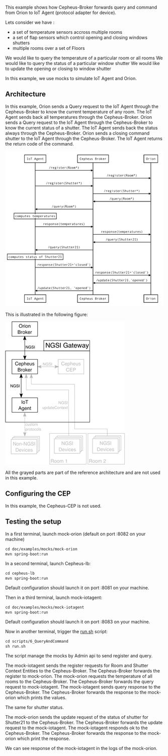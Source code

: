 This example shows how Cepheus-Broker forwards query and command from Orion to IoT Agent (protocol adapter for device).

Lets consider we have :
 - a set of temperature sensors accross multiple rooms
 - a set of flap sensors which control opening and closing windows shutters
 - multiple rooms over a set of Floors

We would like to query the temperature of a particular room or all rooms
We would like to query the status of a particular window shutter
We would like to update the opening or closing to window shutter

In this example, we use mocks to simulate IoT Agent and Orion.

## Architecture
In this example, Orion sends a Query request to the IoT Agent through the Cepheus-Broker to know the current temperature of any room.
The IoT Agent sends back all temperatures through the Cepheus-Broker.
Orion sends a Query request to the IoT Agent through the Cepheus-Broker to know the current status of a shutter.
The IoT Agent sends back the status always through the Cepheus-Broker.
Orion sends a closing command shutter to the IoT Agent through the Cepheus-Broker.
The IoT Agent returns the return code of the command.

![example6](../../fig/example6-sequence.png)

This is illustrated in the following figure:

![example6](../../fig/example6.png)

All the grayed parts are part of the reference architecture and are not used in this example.

## Configuring the CEP
In this example, the Cepheus-CEP is not used.


## Testing the setup

In a first terminal, launch mock-orion (default on port :8082 on your machine)

    cd doc/examples/mocks/mock-orion
    mvn spring-boot:run

In a second terminal, launch Cepheus-lb:

    cd cepheus-lb
    mvn spring-boot:run

Default configuration should launch it on port :8081 on your machine.

Then in a third terminal, launch mock-iotagent:

    cd doc/examples/mocks/mock-iotagent
    mvn spring-boot:run

Default configuration should launch it on port :8083 on your machine.

Now in another terminal, trigger the [run.sh](run.sh) script:

    cd scripts/6_QueryAndCommand
    sh run.sh

The script manage the mocks by Admin api to send register and query.

The mock-iotagent sends the register requests for Room and Shutter Context Entities to the Cepheus-Broker. 
The Cepheus-Broker forwards the register to mock-orion.
The mock-orion requests the temperature of all rooms to the Cepheus-Broker. 
The Cepheus-Broker forwards the query request to mock-iotagent.
The mock-iotagent sends query response to the Cepheus-Broker. 
The Cepheus-Broker forwards the response to the mock-orion which prints the values.

The same for shutter status.

The mock-orion sends the update request of the status of shutter for Shutter21 to the Cepheus-Broker. 
The Cepheus-Broker forwards the update request to the mock-iotagent.
The mock-iotagent responds ok to the Cepheus-Broker. 
The Cepheus-Broker forwards the response to the mock-orion which print the response.

We can see response of the mock-iotagent in the logs of the mock-orion.
 